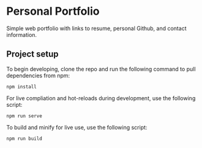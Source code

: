# Personal Portfolio
Simple web portfolio with links to resume, personal Github, and contact information.

## Project setup

To begin developing, clone the repo and run the following command to pull dependencies from npm:
```
npm install
```

For live compliation and hot-reloads during development, use the following script:
```
npm run serve
```

To build and minify for live use, use the following script:
```
npm run build
```